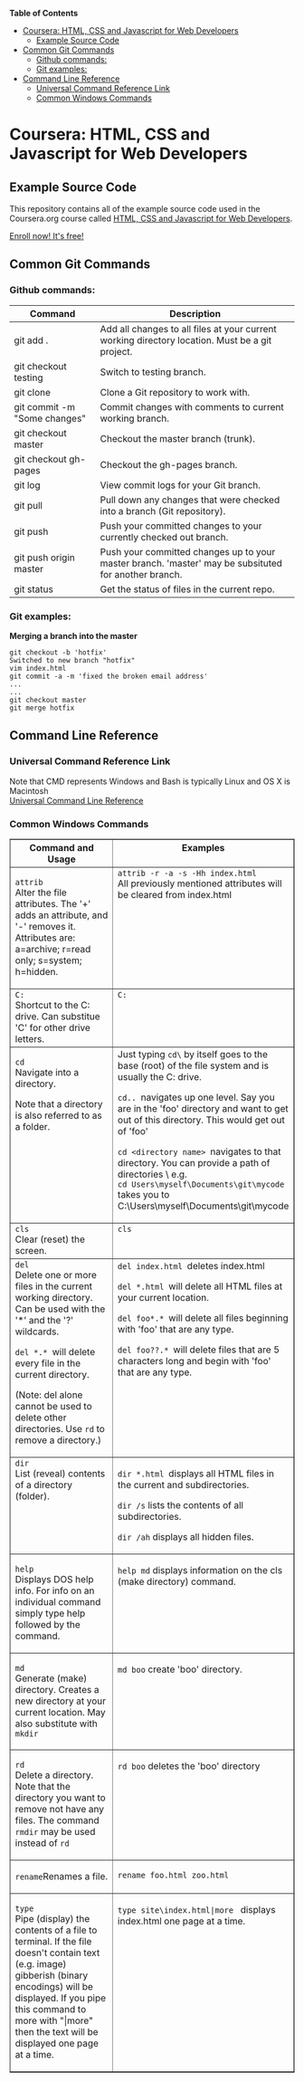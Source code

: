 <!-- START doctoc generated TOC please keep comment here to allow auto update -->
<!-- DON'T EDIT THIS SECTION, INSTEAD RE-RUN doctoc TO UPDATE -->
**Table of Contents**

- [Coursera: HTML, CSS and Javascript for Web Developers](#coursera-html-css-and-javascript-for-web-developers)
  - [Example Source Code](#example-source-code)
- [Common Git Commands](#common-git-commands)
  - [Github commands:](#github-commands)
  - [Git examples:](#git-examples)
- [Command Line Reference](#command-line-reference)
  - [Universal Command Reference Link](#universal-command-reference-link)
  - [Common Windows Commands](#common-windows-commands)


<!-- END doctoc generated TOC please keep comment here to allow auto update -->

# Coursera: HTML, CSS and Javascript for Web Developers
## Example Source Code
This repository contains all of the example source code used in the Coursera.org course called
[HTML, CSS and Javascript for Web Developers](https://www.coursera.org/learn/html-css-javascript-for-web-developers).

[Enroll now! It's free!](https://www.coursera.org/learn/html-css-javascript-for-web-developers)

## Common Git Commands
### Github commands:
Command      | Description
------------ | -------------
git add . |Add all changes to all files at your current working directory location. Must be a git project.
git checkout testing|Switch to testing branch.
git clone <git-url-goes-here>|Clone a Git repository to work with.
git commit -m "Some changes"|Commit changes with comments to current working branch.
git checkout master|Checkout the master branch (trunk).
git checkout gh-pages|Checkout the gh-pages branch.
git log|View commit logs for your Git branch.
git pull|Pull down any changes that were checked into a branch (Git repository).
git push|Push your committed changes to your currently checked out branch.
git push origin master|Push your committed changes up to your master branch. 'master' may be subsituted for another branch.
git status|Get the status of files in the current repo.


### Git examples:
**Merging a branch into the master**
```
git checkout -b 'hotfix'
Switched to new branch "hotfix"
vim index.html
git commit -a -m 'fixed the broken email address'
...
...
git checkout master
git merge hotfix
```

## Command Line Reference
### Universal Command Reference Link
Note that CMD represents Windows and Bash is typically Linux and OS X is Macintosh<br>
[Universal Command Line Reference](http://www.ss64.com)

### Common Windows Commands

<table width="100%" cellspacing="1" cellpadding="0" border="1" class="data">
   <tbody>
      <tr>
         <th width="52%" valign="top">Command and Usage</th>
         <th width="48%" valign="top">Examples</th>
      </tr>
      <tr>
         <td valign="top" style="width: 52%;">
            <p><code>attrib</code>
               <br> Alter the file attributes. The '+' adds an attribute, and '-' removes it. Attributes are: a=archive; r=read only; s=system; h=hidden. </p>
         </td>
         <td valign="top" style="width: 48%;"><code>attrib -r -a -s -Hh index.html</code>
            <br> All previously mentioned attributes will be cleared from index.html</td>
      </tr>
      <tr>
         <td valign="top" style="width: 52%;"><code>C:</code>
            <br> Shortcut to the C: drive. Can substitue 'C' for other drive letters. </td>
         <td valign="top" style="width: 48%;"><code>C: </code>
         </td>
      </tr>
      <tr>
         <td valign="top" style="width: 52%;">
            <p><code>cd</code>
               <br> Navigate into a directory.</p>
            <p>Note that a directory is also referred to as a folder.</p>
         </td>
         <td valign="top" style="width: 48%;">Just typing <code>cd\</code> by itself goes to the base (root) of the file system and is usually the C: drive.
            <p><code>cd.. </code>navigates up one level. Say you are in the 'foo' directory and want to get out of this directory. This would get out of 'foo'</p>
            <p><code>cd &lt;directory name&gt; </code>navigates to that directory. You can provide a path of directories \ e.g.
               <br> <code>cd Users\myself\Documents\git\mycode </code>takes you to C:\Users\myself\Documents\git\mycode</p>
         </td>
      </tr>
      <tr>
         <td valign="top" style="width: 52%;"><code>cls</code>
            <br> Clear (reset) the screen.</td>
         <td valign="top" style="width: 48%;"><code>cls </code>
         </td>
      </tr>
      <tr>
         <td valign="top" style="width: 52%;"><code>del</code>
            <br> Delete one or more files in the current working directory. Can be used with the '*' and the '?' wildcards.
            <p><code>del *.* </code>will delete every file in the current directory.</p>
            <p>(Note: del alone cannot be used to delete other directories. Use <code>rd</code> to remove a directory.) </p>
         </td>
         <td valign="top" style="width: 48%;"><code>del index.html </code>deletes index.html
            <p><code>del *.html </code>will delete all HTML files at your current location.</p>
            <p><code>del foo*.* </code>will delete all files beginning with 'foo' that are any type.</p>
            <p><code>del foo??.* </code>will delete files that are 5 characters long and begin with 'foo' that are any type.</p>
         </td>
      </tr>
      <tr>
         <td valign="top" style="width: 52%;"><code>dir</code>
            <br> List (reveal) contents of a directory (folder).
         </td>
         <td valign="top" style="width: 52%;">
            <p><code>dir *.html </code>displays all HTML files in the current and subdirectories.</p>
            <p><code>dir /s</code> lists the contents of all subdirectories.</p>
            <p><code>dir /ah</code> displays all hidden files.</p>
         </td>
      </tr>
      <tr>
         <td valign="top" style="width: 52%;">
            <p><code>help</code>
               <br> Displays DOS help info. For info on an individual command simply type help followed by the command. </p>
         </td>
         <td valign="top" style="width: 48%;">
            <p><code>help md</code> displays information on the cls (make directory) command. </p>
         </td>
      </tr>
      <tr>
         <td valign="top" style="width: 52%;">
            <p><code>md</code>
               <br> Generate (make) directory. Creates a new directory at your current location. May also substitute with <code>mkdir</code></p>
         </td>
         <td valign="top" style="width: 48%;">
            <p><code>md boo</code> create 'boo' directory. </p>
         </td>
      </tr>
      <tr>
         <td valign="top" style="width: 52%;">
            <p><code>rd</code>
               <br> Delete a directory. Note that the directory you want to remove not have any files. The command <code>rmdir</code> may be used instead of <code>rd</code></p>
         </td>
         <td valign="top" style="width: 48%;">
            <p><code>rd boo</code> deletes the 'boo' directory</p>
         </td>
      </tr>
      <tr>
         <td valign="top" style="width: 52%;">
            <p><code>rename</code>Renames a file.</p>
         </td>
         <td valign="top" style="width: 48%;">
            <p><code>rename foo.html zoo.html</code></p>
         </td>
      </tr>
      <tr>
         <td valign="top" style="width: 52%;">
            <p><code>type</code>
               <br> Pipe (display) the contents of a file to terminal. If the file doesn't contain text (e.g. image) gibberish (binary encodings) will be displayed. If you pipe this command to more with "|more" then the text will be displayed one page at a time. </p>
         </td>
         <td valign="top" style="width: 48%;">
            <p><code>type site\index.html|more </code> displays index.html one page at a time.</p>
         </td>
      </tr>
   </tbody>
</table>

